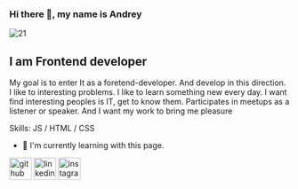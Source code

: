 ### Hi there 👋, my name is Andrey
![21](https://user-images.githubusercontent.com/53842066/230477558-09a3385b-5dda-438d-ab5d-a86cce1177a6.jpg)

## I am Frontend developer
My goal is to enter It as a foretend-developer. And develop in this direction. I like to interesting problems. I like to learn something new every day. I want find interesting peoples is IT, get to know them. Participates in meetups as a listener or speaker. And I want my work to bring me pleasure

Skills: JS / HTML / CSS

- 🔭 I'm currently learning with this page. 

[<img src='https://cdn.jsdelivr.net/npm/simple-icons@3.0.1/icons/github.svg' alt='github' height='40'>](https://github.com/https://github.com/bANSHEE-dev)  [<img src='https://cdn.jsdelivr.net/npm/simple-icons@3.0.1/icons/linkedin.svg' alt='linkedin' height='40'>](https://www.linkedin.com/in/https://www.linkedin.com/in/andrey-sankovich-2425a621a//)  [<img src='https://cdn.jsdelivr.net/npm/simple-icons@3.0.1/icons/instagram.svg' alt='instagram' height='40'>](https://www.instagram.com/https://www.instagram.com/banshee__dev//)
